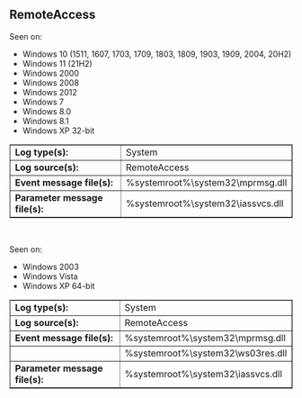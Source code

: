 ## RemoteAccess

Seen on:
* Windows 10 (1511, 1607, 1703, 1709, 1803, 1809, 1903, 1909, 2004, 20H2)
* Windows 11 (21H2)
* Windows 2000
* Windows 2008
* Windows 2012
* Windows 7
* Windows 8.0
* Windows 8.1
* Windows XP 32-bit

<table border="1" class="docutils">
  <tbody>
    <tr>
      <td><b>Log type(s):</b></td>
      <td>System</td>
    </tr>
    <tr>
      <td><b>Log source(s):</b></td>
      <td>RemoteAccess</td>
    </tr>
    <tr>
      <td><b>Event message file(s):</b></td>
      <td>%systemroot%\system32\mprmsg.dll</td>
    </tr>
    <tr>
      <td><b>Parameter message file(s):</b></td>
      <td>%systemroot%\system32\iassvcs.dll</td>
    </tr>
  </tbody>
</table>

&nbsp;

Seen on:
* Windows 2003
* Windows Vista
* Windows XP 64-bit

<table border="1" class="docutils">
  <tbody>
    <tr>
      <td><b>Log type(s):</b></td>
      <td>System</td>
    </tr>
    <tr>
      <td><b>Log source(s):</b></td>
      <td>RemoteAccess</td>
    </tr>
    <tr>
      <td><b>Event message file(s):</b></td>
      <td>%systemroot%\system32\mprmsg.dll</td>
    </tr>
    <tr>
      <td>&nbsp;</td>
      <td>%systemroot%\system32\ws03res.dll</td>
    </tr>
    <tr>
      <td><b>Parameter message file(s):</b></td>
      <td>%systemroot%\system32\iassvcs.dll</td>
    </tr>
  </tbody>
</table>

&nbsp;

